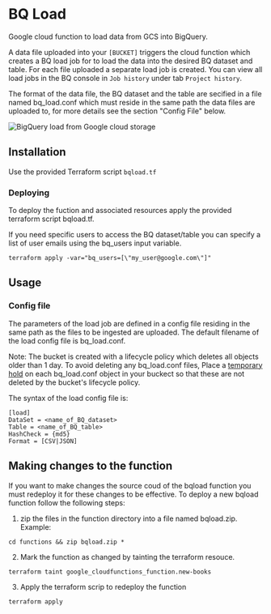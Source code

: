 # BQ Load
Google cloud function to load data from GCS into BigQuery.

A data file uploaded into your `[BUCKET]` triggers the cloud function which creates a BQ load job for to load the data into the desired BQ dataset and table. For each file uploaded a separate load job is created. You can view all load jobs in the BQ console in `Job history` under tab `Project history`.

The format of the data file, the BQ dataset and the table are secified in a file named bq_load.conf which must reside in the same path the data files are uploaded to, for more details see the section "Config File" below.  

![BigQuery load from Google cloud storage](bqload.png)

## Installation
Use the provided Terraform script `bqload.tf`

### Deploying

To deploy the fuction and associated resources apply the provided terraform script bqload.tf.

If you need specific users to access the BQ dataset/table you can specify a list of user emails using the bq_users input variable.
```
terraform apply -var="bq_users=[\"my_user@google.com\"]"
```

## Usage


### Config file

The parameters of the load job are defined in a config file residing in the same path as the files to be ingested are uploaded. The default filename of the load config file is bq_load.conf.

Note: The bucket is created with a lifecycle policy which deletes all objects older than 1 day. To avoid deleting any bq_load.conf files, Place a [temporary hold](https://cloud.google.com/storage/docs/holding-objects#place-object-hold) on each bq_load.conf object in your buckect so that these are not deleted by the bucket's lifecycle policy. 

The syntax of the load config file is:
```
[load]
DataSet = <name_of_BQ_dataset> 
Table = <name_of_BQ_table>
HashCheck = {md5}
Format = [CSV|JSON]
```

## Making changes to the function

If you want to make changes the source coud of the bqload function you must redeploy it for these changes to be effective. To deploy a new bqload function follow the following steps:

1. zip the files in the function directory into a file named bqload.zip. Example: 
```
cd functions && zip bqload.zip *
```
2. Mark the function as changed by tainting the terraform resouce.
```
terraform taint google_cloudfunctions_function.new-books
```
3. Apply the terraform scrip to redeploy the function
```
terraform apply
```
